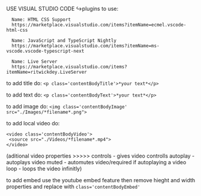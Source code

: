 USE VISUAL STUDIO CODE
      ↪plugins to use:
      
      Name: HTML CSS Support
      https://marketplace.visualstudio.com/items?itemName=ecmel.vscode-html-css

      Name: JavaScript and TypeScript Nightly
      https://marketplace.visualstudio.com/items?itemName=ms-vscode.vscode-typescript-next

      Name: Live Server
      https://marketplace.visualstudio.com/items?itemName=ritwickdey.LiveServer



to add title do:
```<p class='contentBodyTitle'>*your text*</p>```

to add text do:
```<p class='contentBodyText'>*your text*</p>```

to add image do:
```<img class='contentBodyImage' src="./Images/*filename*.png">```

to add local video do:
```
<video class='contentBodyVideo'>
 <source src="./Videos/*filename*.mp4">
</video>
```
(aditional video properties  >>>>>  controls - gives video controlls  autoplay - autoplays video  muted - automutes video/required if autoplaying a video  loop - loops the video infinitly)

to add embed use the youtube embed feature then remove hieght and width properties and replace with ```class='contentBodyEmbed'```
